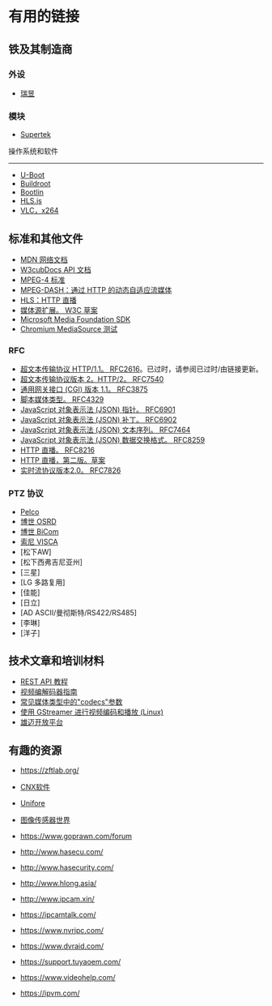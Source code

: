 # 有用的链接

铁及其制造商 
--------------------------------------

### 外设

- [瑞昱](https://www.realtek.com/)


### 模块

- [Supertek](https://www.supertekmodule.com/)


操作系统和软件
-------------------------------------------------------- -

- [U-Boot](https://www.denx.de/wiki/U-Boot)
- [Buildroot](https://buildroot.org/)
- [Bootlin](https://github.com/bootlin)
- [HLS.js](https://github.com/video-dev/hls.js/)
- [VLC，x264](https://www.videolan.org/)


标准和其他文件 
------------------------------------------

- [MDN 网络文档](https://developer.mozilla.org/)
- [W3cubDocs API 文档](https://docs.w3cub.com/)
- [MPEG-4 标准](https://mpeg.chiariglione.org/standards/mpeg-4)
- [MPEG-DASH：通过 HTTP 的动态自适应流媒体](https://mpeg.chiariglione.org/standards/mpeg-dash)
- [HLS：HTTP 直播](https://developer.apple.com/streaming/)
- [媒体源扩展。 W3C 草案](https://w3c.github.io/media-source/)
- [Microsoft Media Foundation SDK](https://docs.microsoft.com/en-us/windows/win32/medfound/microsoft-media-foundation-sdk)
- [Chromium MediaSource 测试](https://chromium.googlesource.com/external/w3c/web-platform-tests/+/refs/heads/master/media-source)

### RFC
- [超文本传输​​协议 HTTP/1.1。 RFC2616](https://www.rfc-editor.org/info/rfc2616)。已过时，请参阅已过时/由链接更新。
- [超文本传输​​协议版本 2。HTTP/2。 RFC7540](https://www.rfc-editor.org/info/rfc7540)
- [通用网关接口 (CGI) 版本 1.1。 RFC3875](https://www.rfc-editor.org/info/rfc3875)
- [脚本媒体类型。 RFC4329](https://www.rfc-editor.org/info/rfc4329)
- [JavaScript 对象表示法 (JSON) 指针。 RFC6901](https://www.rfc-editor.org/info/rfc6901)
- [JavaScript 对象表示法 (JSON) 补丁。 RFC6902](https://www.rfc-editor.org/info/rfc6902)
- [JavaScript 对象表示法 (JSON) 文本序列。 RFC7464](https://www.rfc-editor.org/info/rfc7464)
- [JavaScript 对象表示法 (JSON) 数据交换格式。 RFC8259](https://www.rfc-editor.org/info/rfc8259)
- [HTTP 直播。 RFC8216](https://www.rfc-editor.org/info/rfc8216)
- [HTTP 直播，第二版。草案](https://datatracker.ietf.org/doc/html/draft-pantos-hls-rfc8216bis-10)
- [实时流协议版本2.0。 RFC7826](https://www.rfc-editor.org/info/rfc7826)


### PTZ 协议

- [Pelco](https://shopdelta.eu/pelco-d-pelco-p_l2_aid1047.html)
- [博世 OSRD](https://resources-boschsecurity-cdn.azureedge.net/public/documents/OSRD_Protocols_Configuration_Manual_enUS_20804604939.pdf)
- [博世 BiCom](https://manualzz.com/doc/22138427/bicom-protocol-for-bosch-ptz-cameras)
- [索尼 VISCA](https://www.epiphan.com/userguides/LUMiO12x/Content/UserGuides/PTZ/3-operation/VISCAcommands.htm)
- [松下AW]
- [松下西弗吉尼亚州]
- [三星]
- [LG 多路复用]
- [佳能]
- [日立]
- [AD ASCII/曼彻斯特/RS422/RS485]
- [李琳]
- [洋子]


技术文章和培训材料
----------------------------------------

- [REST API 教程](https://restfulapi.net/)
- [视频编解码器指南](https://developer.mozilla.org/en-US/docs/Web/Media/Formats/Video_codecs)
- [常见媒体类型中的"codecs"参数](https://developer.mozilla.org/en-US/docs/Web/Media/Formats/codecs_parameter)
- [使用 GStreamer 进行视频编码和播放 (Linux)](https://developer.toradex.com/knowledge-base/video-playback-linux)
- [雄迈开放平台](https://oppf.xmcsrv.com/)

有趣的资源
------------------

- <https://zftlab.org/>

- [CNX软件](https://www.cnx-software.com/)
- [Unifore](https://www.unifore.net/)
- [图像传感器世界](http://image-sensors-world.blogspot.com/)

- <https://www.goprawn.com/forum>
- <http://www.hasecu.com/>
- <http://www.hasecurity.com/>
- <http://www.hlong.asia/>
- <http://www.ipcam.xin/>
- <https://ipcamtalk.com/>
- <https://www.nvripc.com/>
- <https://www.dvraid.com/>
- <https://support.tuyaoem.com/>
- <https://www.videohelp.com/>
- <https://ipvm.com/>

